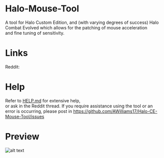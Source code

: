 # Halo-Mouse-Tool
A tool for Halo Custom Edition, and (with varying degrees of success) Halo Combat Evolved which allows for the patching of mouse acceleration  
and fine tuning of sensitivity.
  
# Links
Reddit: 

# Help
Refer to [HELP.md](https://github.com/AWilliams17/Halo-CE-Mouse-Tool/blob/master/HELP.md) for extensive help,  
or ask in the Reddit thread. If you require assistance using the tool or an error is occurring, please post in https://github.com/AWilliams17/Halo-CE-Mouse-Tool/issues

# Preview
![alt text](https://i.imgur.com/RLERuJx.png)
